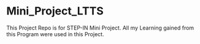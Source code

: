 # Mini_Project_LTTS
This Project Repo is for STEP-IN Mini Project. All my Learning gained from this Program were used in this Project. 
